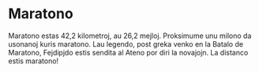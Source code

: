 # Maratono

Maratono estas 42,2 kilometroj, au 26,2 mejloj. Proksimume unu milono da
usonanoj kuris maratono. Lau legendo, post greka venko en la Batalo de Maratono,
Fejdipjdo estis sendita al Ateno por diri la novajojn. La distanco estis
maratono!
